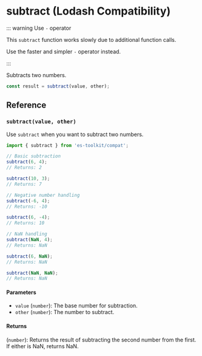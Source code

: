 # subtract (Lodash Compatibility)

::: warning Use `-` operator

This `subtract` function works slowly due to additional function calls.

Use the faster and simpler `-` operator instead.

:::

Subtracts two numbers.

```typescript
const result = subtract(value, other);
```

## Reference

### `subtract(value, other)`

Use `subtract` when you want to subtract two numbers.

```typescript
import { subtract } from 'es-toolkit/compat';

// Basic subtraction
subtract(6, 4);
// Returns: 2

subtract(10, 3);
// Returns: 7

// Negative number handling
subtract(-6, 4);
// Returns: -10

subtract(6, -4);
// Returns: 10

// NaN handling
subtract(NaN, 4);
// Returns: NaN

subtract(6, NaN);
// Returns: NaN

subtract(NaN, NaN);
// Returns: NaN
```

#### Parameters

- `value` (`number`): The base number for subtraction.
- `other` (`number`): The number to subtract.

#### Returns

(`number`): Returns the result of subtracting the second number from the first. If either is NaN, returns NaN.

